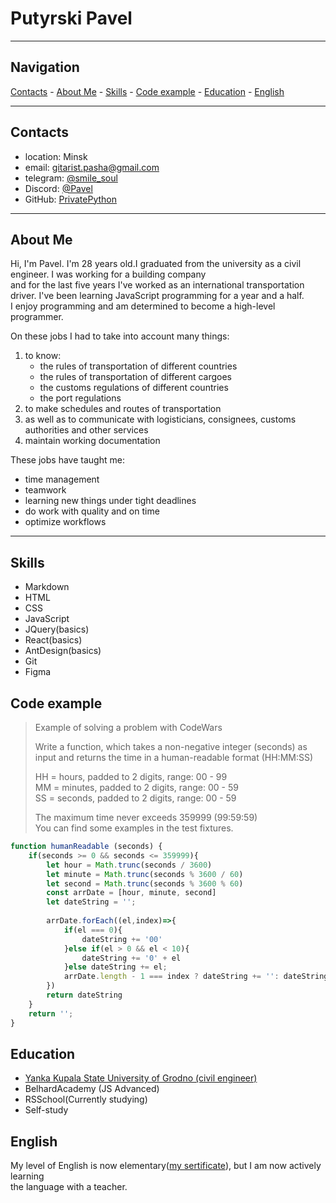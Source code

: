 # __Putyrski Pavel__

***
## Navigation
[Contacts](#Contacts) - [About Me](#About-Me) - [Skills](#Skills) - [Code example](#Code-example) -
[Education](#Education) - [English](#English)
***
## Contacts
+ location: Minsk
+ email: gitarist.pasha@gmail.com
+ telegram: [@smile_soul](https://telegram.org/)
+ Discord: [@Pavel](https://discordapp.com/users/1284812557756006450/)
+ GitHub: [PrivatePython](https://github.com/PrivatePython)

***

## About Me
Hi, I'm Pavel. I'm 28 years old.I graduated from the
university as a civil engineer. I was working for a building company  
and for the last five years I've worked as an international transportation driver.
I've been learning JavaScript programming for a year and a half.  
I enjoy programming and am determined to become a high-level programmer.

On these jobs I had to take into account many things:
1. to know:
    + the rules of transportation of different countries
    + the rules of transportation of different cargoes
    + the customs regulations of different countries
    + the port regulations
2. to make schedules and routes of transportation
3. as well as to communicate with logisticians, consignees,
   customs authorities and other services
4. maintain working documentation

These jobs have taught me:
+ time management
+ teamwork
+ learning new things under tight deadlines
+ do work with quality and on time
+ optimize workflows
***

## Skills
+ Markdown
+ HTML
+ CSS
+ JavaScript
+ JQuery(basics)
+ React(basics)
+ AntDesign(basics)
+ Git
+ Figma

## Code example
> Example of solving a problem with CodeWars
>
> Write a function, which takes a non-negative integer (seconds) as input and returns the time in a human-readable format (HH:MM:SS)
>
> HH = hours, padded to 2 digits, range: 00 - 99  
> MM = minutes, padded to 2 digits, range: 00 - 59  
> SS = seconds, padded to 2 digits, range: 00 - 59
>
> The maximum time never exceeds 359999 (99:59:59)  
>You can find some examples in the test fixtures.
```js
function humanReadable (seconds) {
    if(seconds >= 0 && seconds <= 359999){
        let hour = Math.trunc(seconds / 3600)
        let minute = Math.trunc(seconds % 3600 / 60)
        let second = Math.trunc(seconds % 3600 % 60)
        const arrDate = [hour, minute, second]
        let dateString = '';
    
        arrDate.forEach((el,index)=>{
            if(el === 0){
                dateString += '00'
            }else if(el > 0 && el < 10){
                dateString += '0' + el
            }else dateString += el;
            arrDate.length - 1 === index ? dateString += '': dateString += ':';
        })
        return dateString
    }
    return '';
} 
```

## Education
+ [Yanka Kupala State University of Grodno (civil engineer)](https://en.grsu.by/en/)
+ BelhardAcademy (JS Advanced)
+ RSSchool(Currently studying)
+ Self-study

## English
My level of English is now elementary([my sertificate](https://cert.efset.org/zmSUUr)), but I am now actively learning  
the language with a teacher.